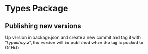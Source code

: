 # Types Package

## Publishing new versions

Up version in package.json and create a new commit and tag it with "types/x.y.z", the version will be published when the tag is pushed to GitHub
